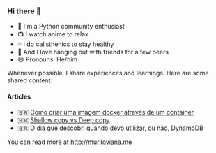 ### Hi there 👋

- 🐍 I'm a Python community enthusiast
- 📺 I watch anime to relax
- 💦 I do calisthenics to stay healthy
- 🍻 And I love hanging out with friends for a few beers
- 😄 Pronouns: He/him

Whenever possible, I share experiences and learnings. Here are some shared content:

#### Articles

* 🇧🇷 [Como criar uma imagem docker através de um container](https://muriloviana.me/posts/como-criar-uma-imagem-docker-atraves-de-um-container/)
* 🇧🇷 [Shallow copy vs Deep copy](https://muriloviana.me/posts/shallow-copy-vs-deep-copy/)
* 🇧🇷 [O dia que descobri quando devo utilizar, ou não, DynamoDB](https://muriloviana.me/posts/o-dia-que-descobri-quando-devo-utilizar-ou-nao-dynamodb/)

You can read more at http://muriloviana.me

